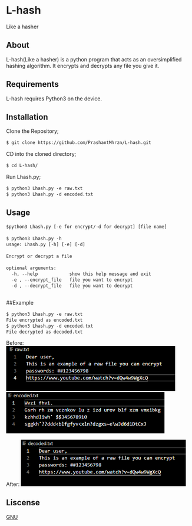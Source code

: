 # L-hash
Like a hasher

## About
L-hash(Like a hasher) is a python program that acts as an oversimplified hashing algorithm. It encrypts and decrypts any file you give it. 

## Requirements
L-hash requires Python3 on the device.

## Installation

Clone the Repository;
```bash
$ git clone https://github.com/PrashantMhrzn/L-hash.git
```

CD into the cloned directory;
```bash
$ cd L-hash/
```

Run Lhash.py;
```
$ python3 Lhash.py -e raw.txt
$ python3 Lhash.py -d encoded.txt
```
## Usage
```
$python3 Lhash.py [-e for encrypt/-d for decrypt] [file name]

$ python3 Lhash.py -h
usage: Lhash.py [-h] [-e] [-d]

Encrypt or decrypt a file

optional arguments:
  -h, --help            show this help message and exit
  -e , --encrypt_file   file you want to encrypt
  -d , --decrypt_file   file you want to decrypt
 
```
##Example
```
$ python3 Lhash.py -e raw.txt    
File encrypted as encoded.txt
$ python3 Lhash.py -d encoded.txt
File decrypted as decoded.txt
```
Before:
![alt text](https://github.com/PrashantMhrzn/L-hash/blob/main/SS/1.PNG)
![alt text](https://github.com/PrashantMhrzn/L-hash/blob/main/SS/2.PNG)

After:
![alt text](https://github.com/PrashantMhrzn/L-hash/blob/main/SS/3.PNG)


## Liscense
[GNU](https://github.com/PrashantMhrzn/L-hash/blob/main/LICENSE)
